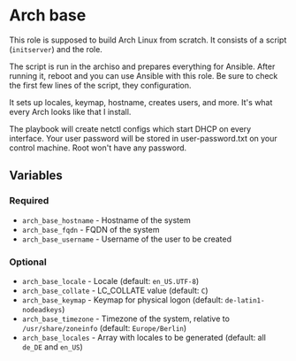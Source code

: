 # Arch base

This role is supposed to build Arch Linux from scratch.
It consists of a script (`initserver`) and the role.

The script is run in the archiso and prepares everything for Ansible.
After running it, reboot and you can use Ansible with this role.
Be sure to check the first few lines of the script, they configuration.

It sets up locales, keymap, hostname, creates users, and more.
It's what every Arch looks like that I install.

The playbook will create netctl configs which start DHCP on every interface.
Your user password will be stored in user-password.txt on your control machine.
Root won't have any password.

## Variables

### Required
- `arch_base_hostname` - Hostname of the system
- `arch_base_fqdn` - FQDN of the system
- `arch_base_username` - Username of the user to be created

### Optional
- `arch_base_locale` - Locale (default: `en_US.UTF-8`)
- `arch_base_collate` - LC_COLLATE value (default: `C`)
- `arch_base_keymap` - Keymap for physical logon (default: `de-latin1-nodeadkeys`)
- `arch_base_timezone` - Timezone of the system, relative to `/usr/share/zoneinfo` (default: `Europe/Berlin`)
- `arch_base_locales` - Array with locales to be generated (default: all `de_DE` and `en_US`)
